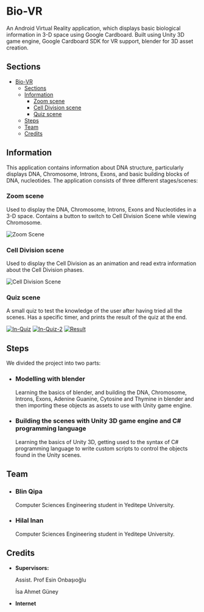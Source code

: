 # Bio-VR
An Android Virtual Reality application, which displays basic biological information in 3-D space using Google Cardboard. Built using Unity 3D game engine, Google Cardboard SDK for VR support, blender for 3D asset creation.

## Sections
- [Bio-VR](#bio-vr)
  - [Sections](#sections)
  - [Information](#information)
    - [Zoom scene](#zoom-scene)
    - [Cell Division scene](#cell-division-scene)
    - [Quiz scene](#quiz-scene)
  - [Steps](#steps)
  - [Team](#team)
  - [Credits](#credits)

## Information
This application contains information about DNA structure, particularly displays DNA, Chromosome, Introns, Exons, and basic building blocks of DNA, nucleotides. The application consists of three different stages/scenes:
### Zoom scene 
Used to display the DNA, Chromosome, Introns, Exons and Nucleotides in a 3-D space. Contains a button to switch to Cell Division Scene while viewing Chromosome.

![Zoom Scene](https://media.giphy.com/media/jqBGMSvV2D4GpjnCWQ/giphy.gif)
### Cell Division scene
Used to display the Cell Division as an animation and read extra information about the Cell Division phases.

![Cell Division Scene](https://media.giphy.com/media/S6xZ3926QXGgEpEXtO/giphy.gif)
### Quiz scene
A small quiz to test the knowledge of the user after having tried all the scenes. Has a specific timer, and prints the result of the quiz at the end.

[![In-Quiz](https://i.postimg.cc/zfT9NrhY/Summer-Project-Welcome-Scene-Android-Unity-2019-3-0a5-Perso.jpg)](https://postimg.cc/062tGhZV)
[![In-Quiz-2](https://i.postimg.cc/26mg8Kdb/Summer-Project-Welcome-Scene-Android-Unity-2019-3-0a5-Perso.jpg)](https://postimg.cc/Jy6ppK2M)
[![Result](https://i.postimg.cc/RZkj2FNT/Summer-Project-Welcome-Scene-Android-Unity-2019-3-0a5-Perso.jpg)](https://postimg.cc/0zCWw9G6)

## Steps
We divided the project into two parts:
+ ### Modelling with blender
  
    Learning the basics of blender, and building the DNA, Chromosome, Introns, Exons, Adenine Guanine, Cytosine and Thymine in blender and then importing these objects as assets to use with Unity game engine.
+ ### Building the scenes with Unity 3D game engine and C# programming language
  Learning the basics of Unity 3D, getting used to the syntax of C# programming language to write custom scripts to control the objects found in the Unity scenes.

## Team
+ ### Blin Qipa
    Computer Sciences Engineering student in Yeditepe University.
+ ### Hilal Inan
    Computer Sciences Engineering student in Yeditepe University.

## Credits
+ **Supervisors:** 
  
  Assist. Prof Esin Onbaşıoğlu
  
  İsa Ahmet Güney

+ **Internet**
